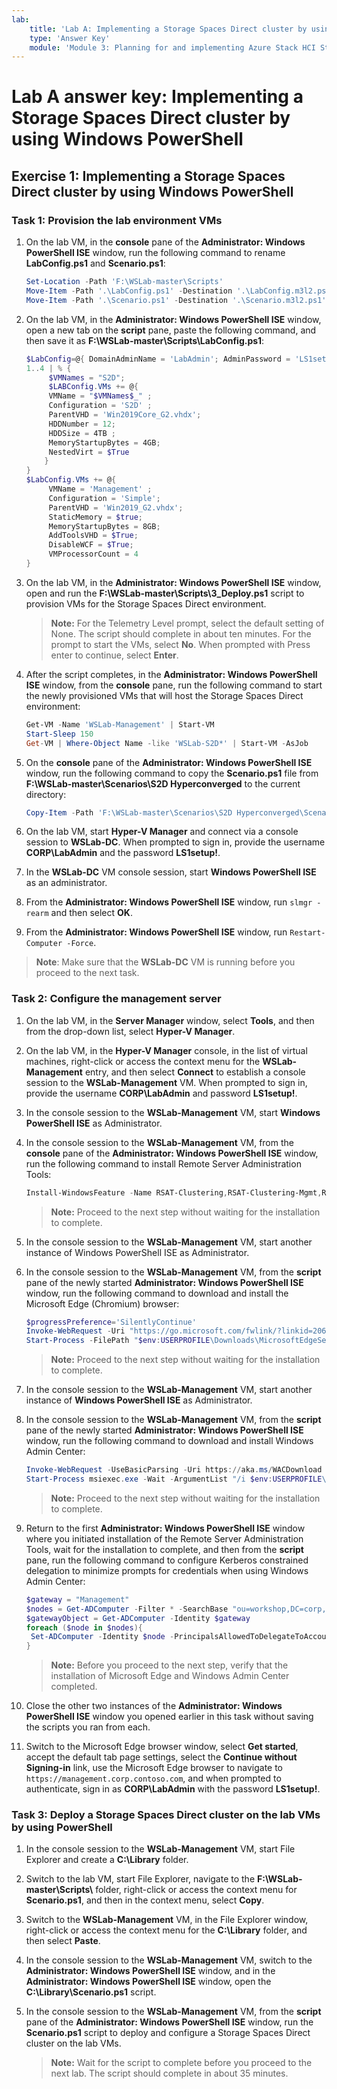 ```yaml
---
lab:
    title: 'Lab A: Implementing a Storage Spaces Direct cluster by using Windows PowerShell'
    type: 'Answer Key'
    module: 'Module 3: Planning for and implementing Azure Stack HCI Storage'
---
```

# Lab A answer key: Implementing a Storage Spaces Direct cluster by using Windows PowerShell

## Exercise 1: Implementing a Storage Spaces Direct cluster by using Windows PowerShell

### Task 1: Provision the lab environment VMs

1. On the lab VM, in the **console** pane of the **Administrator: Windows PowerShell ISE** window, run the following command to rename **LabConfig.ps1** and **Scenario.ps1**:

   ```powershell
   Set-Location -Path 'F:\WSLab-master\Scripts'
   Move-Item -Path '.\LabConfig.ps1' -Destination '.\LabConfig.m3l2.ps1' -Force -ErrorAction SilentlyContinue
   Move-Item -Path '.\Scenario.ps1' -Destination '.\Scenario.m3l2.ps1' -Force -ErrorAction SilentlyContinue
   ```

1. On the lab VM, in the **Administrator: Windows PowerShell ISE** window, open a new tab on the **script** pane, paste the following command, and then save it as **F:\\WSLab-master\\Scripts\\LabConfig.ps1**:

   ```powershell
   $LabConfig=@{ DomainAdminName = 'LabAdmin'; AdminPassword = 'LS1setup!'; Prefix = 'WSLab-'; SecureBoot = $false; SwitchName = 'LabSwitch'; DCEdition = '4'; VMs = @(); InstallSCVMM = 'No'; PullServerDC = $false; Internet = $true ; AdditionalNetworksConfig = @(); EnableGuestServiceInterface = $true; AddToolsVHD = $True ; DisableWCF = $True }
   1..4 | % {
        $VMNames = "S2D";
        $LABConfig.VMs += @{
        VMName = "$VMNames$_" ;
        Configuration = 'S2D' ;
        ParentVHD = 'Win2019Core_G2.vhdx';
        HDDNumber = 12;
        HDDSize = 4TB ;
        MemoryStartupBytes = 4GB;
        NestedVirt = $True
       }
   }
   $LabConfig.VMs += @{
        VMName = 'Management' ;
        Configuration = 'Simple';
        ParentVHD = 'Win2019_G2.vhdx';
        StaticMemory = $true;
        MemoryStartupBytes = 8GB;
        AddToolsVHD = $True;
        DisableWCF = $True;
        VMProcessorCount = 4
   }
   ```

1. On the lab VM, in the **Administrator: Windows PowerShell ISE** window, open and run the **F:\\WSLab-master\\Scripts\\3_Deploy.ps1** script to provision VMs for the Storage Spaces Direct environment.

   > **Note:** For the Telemetry Level prompt, select the default setting of None. The script should complete in about ten minutes. For the prompt to start the VMs, select **No**. When prompted with Press enter to continue, select **Enter**.

1. After the script completes, in the **Administrator: Windows PowerShell ISE** window, from the **console** pane, run the following command to start the newly provisioned VMs that will host the Storage Spaces Direct environment:

   ```powershell
   Get-VM -Name 'WSLab-Management' | Start-VM
   Start-Sleep 150
   Get-VM | Where-Object Name -like 'WSLab-S2D*' | Start-VM -AsJob
   ```

1. On the **console** pane of the **Administrator: Windows PowerShell ISE** window, run the following command to copy the **Scenario.ps1** file from **F:\\WSLab-master\\Scenarios\\S2D Hyperconverged** to the current directory:

   ```powershell
   Copy-Item -Path 'F:\WSLab-master\Scenarios\S2D Hyperconverged\Scenario.ps1' -Destination '.\'
   ```

1. On the lab VM, start **Hyper-V Manager** and connect via a console session to **WSLab-DC**. When prompted to sign in, provide the username **CORP\\LabAdmin** and the password **LS1setup!**.
1. In the **WSLab-DC** VM console session, start **Windows PowerShell ISE** as an administrator.
1. From the **Administrator: Windows PowerShell ISE** window, run `slmgr -rearm` and then select **OK**.
1. From the **Administrator: Windows PowerShell ISE** window, run `Restart-Computer -Force`.

 > **Note**: Make sure that the **WSLab-DC** VM is running before you proceed to the next task.

### Task 2: Configure the management server

1. On the lab VM, in the **Server Manager** window, select **Tools**, and then from the drop-down list, select **Hyper-V Manager**.
1. On the lab VM, in the **Hyper-V Manager** console, in the list of virtual machines, right-click or access the context menu for the **WSLab-Management** entry, and then select **Connect** to establish a console session to the **WSLab-Management** VM. When prompted to sign in, provide the username **CORP\\LabAdmin** and password **LS1setup!**.
1. In the console session to the **WSLab-Management** VM, start **Windows PowerShell ISE** as Administrator.
1. In the console session to the **WSLab-Management** VM, from the **console** pane of the **Administrator: Windows PowerShell ISE** window, run the following command to install Remote Server Administration Tools:

   ```powershell
   Install-WindowsFeature -Name RSAT-Clustering,RSAT-Clustering-Mgmt,RSAT-Clustering-PowerShell,RSAT-Hyper-V-Tools,RSAT-AD-PowerShell,RSAT-ADDS
   ```

   > **Note:** Proceed to the next step without waiting for the installation to complete.

1. In the console session to the **WSLab-Management** VM, start another instance of Windows PowerShell ISE as Administrator.
1. In the console session to the **WSLab-Management** VM, from the **script** pane of the newly started **Administrator: Windows PowerShell ISE** window, run the following command to download and install the Microsoft Edge (Chromium) browser:

   ```powershell
   $progressPreference='SilentlyContinue'
   Invoke-WebRequest -Uri "https://go.microsoft.com/fwlink/?linkid=2069324&language=en-us&Consent=1" -UseBasicParsing -OutFile "$env:USERPROFILE\Downloads\MicrosoftEdgeSetup.exe"
   Start-Process -FilePath "$env:USERPROFILE\Downloads\MicrosoftEdgeSetup.exe" -Wait
   ```

   > **Note:** Proceed to the next step without waiting for the installation to complete.

1. In the console session to the **WSLab-Management** VM, start another instance of **Windows PowerShell ISE** as Administrator.
1. In the console session to the **WSLab-Management** VM, from the **script** pane of the newly started **Administrator: Windows PowerShell ISE** window, run the following command to download and install Windows Admin Center:

   ```powershell
   Invoke-WebRequest -UseBasicParsing -Uri https://aka.ms/WACDownload -OutFile "$env:USERPROFILE\Downloads\WindowsAdminCenter.msi"
   Start-Process msiexec.exe -Wait -ArgumentList "/i $env:USERPROFILE\Downloads\WindowsAdminCenter.msi /qn /L*v waclog.txt REGISTRY_REDIRECT_PORT_80=1 SME_PORT=443 SSL_CERTIFICATE_OPTION=generate"
   ```

   > **Note:** Proceed to the next step without waiting for the installation to complete.

1. Return to the first **Administrator: Windows PowerShell ISE** window where you initiated installation of the Remote Server Administration Tools, wait for the installation to complete, and then from the **script** pane, run the following command to configure Kerberos constrained delegation to minimize prompts for credentials when using Windows Admin Center:

   ```powershell
   $gateway = "Management"
   $nodes = Get-ADComputer -Filter * -SearchBase "ou=workshop,DC=corp,dc=contoso,DC=com"
   $gatewayObject = Get-ADComputer -Identity $gateway
   foreach ($node in $nodes){
    Set-ADComputer -Identity $node -PrincipalsAllowedToDelegateToAccount $gatewayObject
   }
   ```

   > **Note:** Before you proceed to the next step, verify that the installation of Microsoft Edge and Windows Admin Center completed.

1. Close the other two instances of the **Administrator: Windows PowerShell ISE** window you opened earlier in this task without saving the scripts you ran from each.
1. Switch to the Microsoft Edge browser window, select **Get started**, accept the default tab page settings, select the **Continue without Signing-in** link, use the Microsoft Edge browser to navigate to `https://management.corp.contoso.com`, and when prompted to authenticate, sign in as **CORP\\LabAdmin** with the password **LS1setup!**.

### Task 3: Deploy a Storage Spaces Direct cluster on the lab VMs by using PowerShell

1. In the console session to the **WSLab-Management** VM, start File Explorer and create a **C:\\Library** folder.
1. Switch to the lab VM, start File Explorer, navigate to the **F:\\WSLab-master\\Scripts\\** folder, right-click or access the context menu for **Scenario.ps1**, and then in the context menu, select **Copy**.
1. Switch to the **WSLab-Management** VM, in the File Explorer window, right-click or access the context menu for the **C:\\Library** folder, and then select **Paste**.
1. In the console session to the **WSLab-Management** VM, switch to the **Administrator: Windows PowerShell ISE** window, and in the **Administrator: Windows PowerShell ISE** window, open the **C:\\Library\\Scenario.ps1** script.
1. In the console session to the **WSLab-Management** VM, from the **script** pane of the **Administrator: Windows PowerShell ISE** window, run the **Scenario.ps1** script to deploy and configure a Storage Spaces Direct cluster on the lab VMs.

   > **Note:** Wait for the script to complete before you proceed to the next lab. The script should complete in about 35 minutes.
